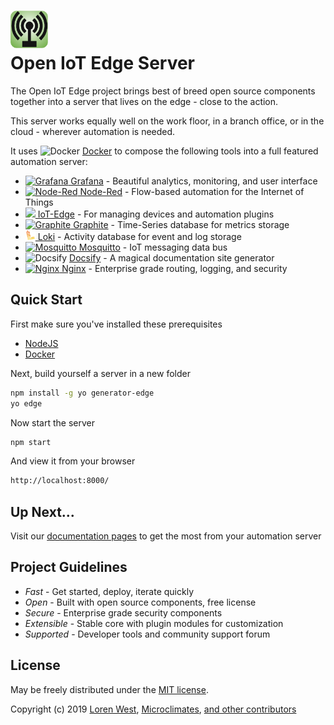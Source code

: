 # <img src="https://github.com/iot-edge/iot-edge-docs/raw/master/docs/_media/iot-edge-green-bg-100.png" width="60"/><br/>Open IoT Edge Server

The Open IoT Edge project brings best of breed open source components together into a
server that lives on the edge - close to the action.

This server works equally well on the work floor, in a branch office, or in the cloud - wherever automation is needed.

It uses <img src="https://www.docker.com/sites/default/files/d8/Docker-R-Logo-08-2018-Monochomatic-RGB_Moby-x1.png" alt="Docker" width="16"/>
[Docker](https://www.docker.com) to compose the following tools into a full featured automation server:

- [<img src="https://grafana.com/img/fav32.png" alt="Grafana" width="16"/> Grafana](https://grafana.com/) - Beautiful analytics, monitoring, and user interface
- [<img src="https://nodered.org/favicon.ico" alt="Node-Red" width="16"/> Node-Red](https://nodered.org) - Flow-based automation for the Internet of Things
- [<img src="https://iot-edge.github.io/iot-edge-docs/favicon.ico" width="16"/> IoT-Edge](https://github.com/iot-edge/iot-edge) - For managing devices and automation plugins
- [<img src="https://graphiteapp.org/img/favicon-32x32.png" alt="Graphite" width="16"/> Graphite](https://graphiteapp.org/) - Time-Series database for metrics storage
- [<img src="https://github.com/grafana/loki/raw/master/docs/logo.png" alt="Loki" width="16"/> Loki](https://grafana.com/loki) - Activity database for event and log storage
- [<img src="https://mosquitto.org/favicon-16x16.png" alt="Mosquitto" width="16"/> Mosquitto](https://mosquitto.org) - IoT messaging data bus
- <img src="https://docsify.js.org/_media/favicon.ico" alt="Docsify" width="16"/> [Docsify](https://docsify.js.org) - A magical documentation site generator
- [<img src="https://www.nginx.com/wp-content/uploads/2019/01/nginx-favicon.png" alt="Nginx" width="16"/> Nginx](https://www.nginx.com) - Enterprise grade routing, logging, and security

## Quick Start

First make sure you've installed these prerequisites

  * [NodeJS](https://nodejs.org)
  * [Docker](https://www.docker.com/products)

Next, build yourself a server in a new folder

```bash
npm install -g yo generator-edge
yo edge
```

Now start the server

```bash
npm start
```

And view it from your browser

```bash
http://localhost:8000/
```

## Up Next...

Visit our [documentation pages](https://github.com/iot-edge/documentation) to get the most from your automation server

## Project Guidelines

* *Fast* - Get started, deploy, iterate quickly
* *Open* - Built with open source components, free license
* *Secure* - Enterprise grade security components
* *Extensible* - Stable core with plugin modules for customization
* *Supported* - Developer tools and community support forum

## License

May be freely distributed under the [MIT license](https://raw.githubusercontent.com/iot-edge/iot-edge/master/LICENSE).

Copyright (c) 2019 [Loren West](https://github.com/lorenwest), [Microclimates](https://github.com/microclimates),
[and other contributors](https://github.com/iot-edge/iot-edge/graphs/contributors)